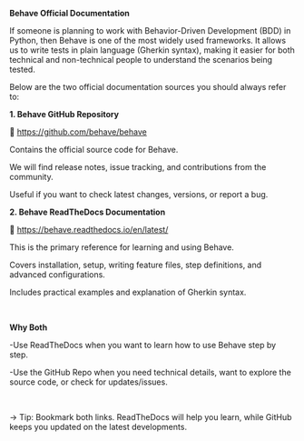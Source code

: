 **Behave Official Documentation**

If someone is planning to work with Behavior-Driven Development (BDD) in Python, then Behave is one of the most widely used frameworks. It allows us to write tests in plain language (Gherkin syntax), making it easier for both technical and non-technical people to understand the scenarios being tested.

Below are the two official documentation sources you should always refer to:


**1. Behave GitHub Repository**

🔗 https://github.com/behave/behave

Contains the official source code for Behave.

We will find release notes, issue tracking, and contributions from the community.

Useful if you want to check latest changes, versions, or report a bug.


**2. Behave ReadTheDocs Documentation**

🔗 https://behave.readthedocs.io/en/latest/

This is the primary reference for learning and using Behave.

Covers installation, setup, writing feature files, step definitions, and advanced configurations.

Includes practical examples and explanation of Gherkin syntax.

<br>

**Why Both**

-Use ReadTheDocs when you want to learn how to use Behave step by step.

-Use the GitHub Repo when you need technical details, want to explore the source code, or check for updates/issues.

<br>

-> Tip: Bookmark both links. ReadTheDocs will help you learn, while GitHub keeps you updated on the latest developments.
